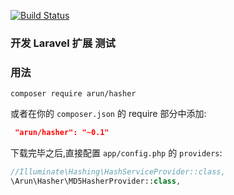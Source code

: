 [![Build Status](https://travis-ci.org/arunfung/laravel-package-develop.svg?branch=master)](https://travis-ci.org/arunfung/laravel-package-develop)
### 开发 Laravel 扩展 测试

### 用法

```
composer require arun/hasher
```

或者在你的 `composer.json` 的 require 部分中添加:
```json
 "arun/hasher": "~0.1"
```

下载完毕之后,直接配置 `app/config.php` 的 `providers`:

```php
//Illuminate\Hashing\HashServiceProvider::class,
\Arun\Hasher\MD5HasherProvider::class,
```